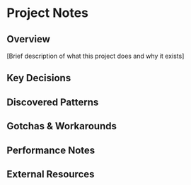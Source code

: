 # Project Notes

## Overview
[Brief description of what this project does and why it exists]

## Key Decisions

## Discovered Patterns

## Gotchas & Workarounds

## Performance Notes

## External Resources